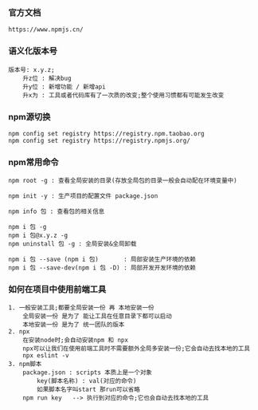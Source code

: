 ### 官方文档
    https://www.npmjs.cn/

### 语义化版本号
    版本号: x.y.z;
        升z位 : 解决bug
        升y位 : 新增功能 / 新增api
        升x为 : 工具或者代码库有了一次质的改变;整个使用习惯都有可能发生改变

### npm源切换
    npm config set registry https://registry.npm.taobao.org
    npm config set registry https://registry.npmjs.org/

### npm常用命令
    npm root -g : 查看全局安装的目录(存放全局包的目录一般会自动配在环境变量中)

    npm init -y : 生产项目的配置文件 package.json

    npm info 包 : 查看包的相关信息

    npm i 包 -g
    npm i 包@x.y.z -g
    npm uninstall 包 -g : 全局安装&全局卸载

    npm i 包 --save (npm i 包)       : 局部安装生产环境的依赖
    npm i 包 --save-dev(npm i 包 -D) : 局部开发开发环境的依赖

### 如何在项目中使用前端工具
    1. 一般安装工具;都要全局安装一份 再 本地安装一份
        全局安装一份 是为了 能让工具在任意目录下都可以启动
        本地安装一份 是为了 统一团队的版本
    2. npx
        在安装node时;会自动安装npm 和 npx
        npx可以让我们在使用前端工具时不需要额外全局多安装一份;它会自动去找本地的工具
        npx eslint -v
    3. npm脚本
        package.json : scripts 本质上是一个对象
            key(脚本名称) : val(对应的命令)
            如果脚本名字叫start 那run可以省略
        npm run key   --> 执行到对应的命令;它也会自动去找本地的工具
